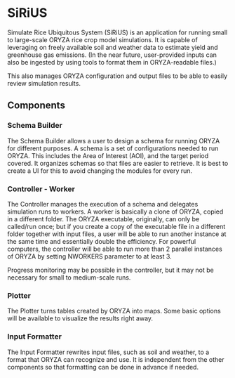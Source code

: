 # SiRiUS
 Simulate Rice Ubiquitous System (SiRiUS) is an application for running small to large-scale ORYZA rice crop model simulations. It is capable of leveraging on freely available soil and weather data to estimate yield and greenhouse gas emissions. (In the near future, user-provided inputs can also be ingested by using tools to format them in ORYZA-readable files.)
 
 This also manages ORYZA configuration and output files to be able to easily review simulation results. 
 
## Components
 
 
### Schema Builder
  The Schema Builder allows a user to design a schema for running ORYZA for different purposes. A schema is a set of configurations needed to run ORYZA. This includes the Area of Interest (AOI), and the target period covered. It organizes schemas so that files are easier to retrieve. It is best to create a UI for this to avoid changing the modules for every run.     

### Controller - Worker
  The Controller manages the execution of a schema and delegates simulation runs to workers. A worker is basically a clone of ORYZA, copied in a different folder. The ORYZA executable, originally, can only be called/run once; but if you create a copy of the executable file in a different folder together with input files, a user will be able to run another instance at the same time and essentially double the efficiency. For powerful computers, the controller will be able to run more than 2 parallel instances of ORYZA by setting NWORKERS parameter to at least 3. 
  
  Progress monitoring may be possible in the controller, but it may not be necessary for small to medium-scale runs. 
 
### Plotter
  The Plotter turns tables created by ORYZA into maps. Some basic options will be available to visualize the results right away.   
 
### Input Formatter
  The Input Formatter rewrites input files, such as soil and weather, to a format that ORYZA can recognize and use. It is independent from the other components so that formatting can be done in advance if needed.
